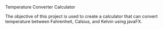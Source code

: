Temperature Converter Calculator

The objective of this project is used to create a calculator that can convert temperature between Fahrenheit, Calsius, and Kelvin using javaFX.